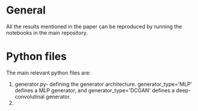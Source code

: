 # General
All the results mentioned in the paper can be reproduced by running the notebooks in the main repository.

# Python files
The main relevant python files are:
1. generator.py- defining the generator architecture. generator_type='MLP' defines a MLP generator, and generator_type='DCGAN' defines a deep-convolutinal generator.
2. 

